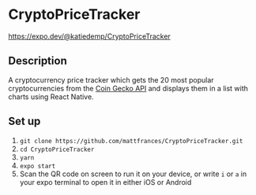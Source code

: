 # CryptoPriceTracker
https://expo.dev/@katiedemp/CryptoPriceTracker

## Description
A cryptocurrency price tracker which gets the 20 most popular cryptocurrencies from the [Coin Gecko API](https://www.coingecko.com/en/api) and displays them in a list with charts using React Native.

## Set up
1. `git clone https://github.com/mattfrances/CryptoPriceTracker.git` 
2. `cd CryptoPriceTracker`
3. `yarn`
4. `expo start`
5. Scan the QR code on screen to run it on your device, or write `i` or `a` in your expo terminal to open it in either iOS or Android
